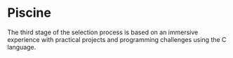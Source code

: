 # Piscine
The third stage of the selection process is based on an immersive experience with practical projects and programming challenges using the C language.
